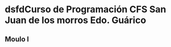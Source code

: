 
<html lang="en">
<body data-rmd>
	<h1>dsfdCurso de Programación CFS San Juan de los morros Edo. Guárico</h1>
	<h2><p>Moulo I</p></h2>
</body>
</html>
